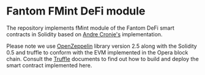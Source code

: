 # Fantom FMint DeFi module

The repository implements fMint module of the Fantom DeFi smart contracts
in Solidity based on [Andre Cronje's](https://github.com/andrecronje/flend)
implementation.

Please note we use
[OpenZeppelin](https://github.com/OpenZeppelin/openzeppelin-contracts)
library version 2.5 along with the Solidity 0.5 and truffle
to conform with the EVM implemented in the Opera block chain.
Consult the [Truffle](https://www.trufflesuite.com)
documents to find out how to build and deploy
the smart contract implemented here.
